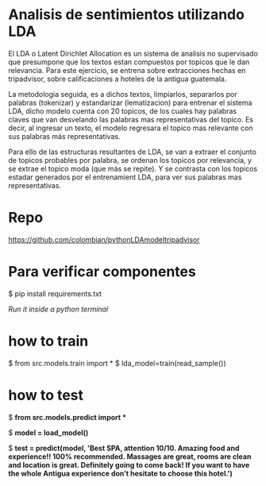 # Analisis de sentimientos utilizando LDA

El LDA o Latent Dirichlet Allocation es un sistema de analisis no supervisado que presumpone que los textos estan compuestos por topicos que le dan relevancia.
Para este ejercicio, se entrena sobre extracciones hechas en tripadvisor, sobre calificaciones a hoteles de la antigua guatemala.

La metodologia seguida, es a dichos textos, limpiarlos, separarlos por palabras (tokenizar) y estandarizar (lematizacion) para entrenar el sistema LDA,
dicho modelo cuenta con 20 topicos, de los cuales hay palabras claves que van desvelando las palabras mas representativas del topico. Es decir, al ingresar
un texto, el modelo regresara el topico mas relevante con sus palabras más representativas.

Para ello de las estructuras resultantes de LDA, se van a extraer el conjunto de topicos probables por palabra, se ordenan los topicos por relevancia, y se 
extrae el topico moda (que más se repite). Y se contrasta con los topicos estadar generados por el entrenamient LDA, para ver sus palabras mas representativas.

# Repo
https://github.com/colombian/pythonLDAmodeltripadvisor

# Para verificar componentes

$ pip install requirements.txt

*Run it inside a python terminal*

# how to train 
$ from src.models.train import *
$ lda_model=train(read_sample())


# how to test

$ __from src.models.predict import *__

$ **model = load_model()**

$ **test = predict(model, 'Best SPA, attention 10/10. Amazing food and experience!! 100% recommended. Massages are great, rooms are clean and location is great. Definitely going to come back! If you want to have the whole Antigua experience don’t hesitate to choose this hotel.')**